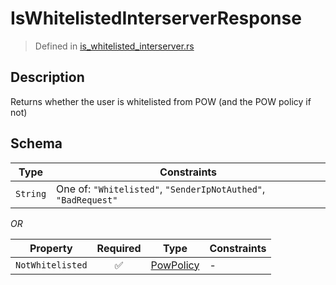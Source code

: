 # IsWhitelistedInterserverResponse
> Defined in [is_whitelisted_interserver.rs](../../../../../interface/src/interface/routes/foreign/is_whitelisted_interserver.rs)

## Description
Returns whether the user is whitelisted from POW (and the POW policy if not)

## Schema

| Type | Constraints |
| --- | --- |
| `String` | One of: `"Whitelisted"`, `"SenderIpNotAuthed"`, `"BadRequest"` |

*OR*

| Property | Required | Type | Constraints |
| --- | :---: | --- | --- |
| `NotWhitelisted` | ✅ | [PowPolicy](../../../pow/PowPolicy.md) |  -  |


